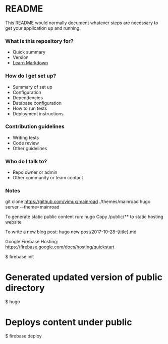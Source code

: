 # README #

This README would normally document whatever steps are necessary to get your application up and running.

### What is this repository for? ###

* Quick summary
* Version
* [Learn Markdown](https://bitbucket.org/tutorials/markdowndemo)

### How do I get set up? ###

* Summary of set up
* Configuration
* Dependencies
* Database configuration
* How to run tests
* Deployment instructions

### Contribution guidelines ###

* Writing tests
* Code review
* Other guidelines

### Who do I talk to? ###

* Repo owner or admin
* Other community or team contact

### Notes ###

git clone https://github.com/vimux/mainroad ./themes/mainroad
hugo server --theme=mainroad

To generate static public content run:
hugo
Copy /public/** to static hosting website

To write a new blog post:
hugo new post/2017-10-28-{title}.md

Google Firebase Hosting:
https://firebase.google.com/docs/hosting/quickstart

$ firebase init

# Generated updated version of public directory
$ hugo
# Deploys content under public
$ firebase deploy
